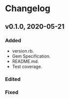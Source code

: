 # Changelog

## v0.1.0, 2020-05-21

### Added

- version.rb.
- Gem Specification.
- README.md.
- Test coverage.

### Edited

### Fixed
